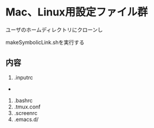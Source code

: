 # Mac、Linux用設定ファイル群
ユーザのホームディレクトリにクローンし

makeSymbolicLink.shを実行する

## 内容
1. .inputrc
- 
1. .bashrc
1. .tmux.conf
1. .screenrc
1. .emacs.d/
